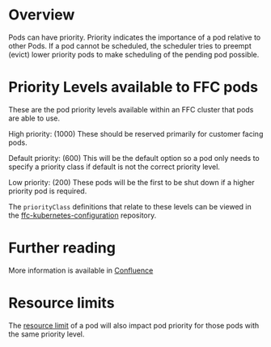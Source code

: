 # Overview
Pods can have priority. Priority indicates the importance of a pod relative to other Pods. If a pod cannot be scheduled, the scheduler tries to preempt (evict) lower priority pods to make scheduling of the pending pod possible.

# Priority Levels available to FFC pods
These are the pod priority levels available within an FFC cluster that pods are able to use.

High priority: (1000) These should be reserved primarily for customer facing pods.

Default priority: (600) This will be the default option so a pod only needs to specify a priority class if default is not the correct priority level.

Low priority: (200) These pods will be the first to be shut down if a higher priority pod is required.  

The `priorityClass` definitions that relate to these levels can be viewed in the [ffc-kubernetes-configuration](https://github.com/DEFRA/ffc-kubernetes-configuration/tree/master/priority-classes) repository.

# Further reading
More information is available in [Confluence](https://kubernetes.io/docs/concepts/configuration/pod-priority-preemption/)

# Resource limits
The [resource limit](resource-usage.md) of a pod will also impact pod priority for those pods with the same priority level.
